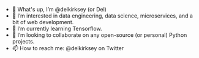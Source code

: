 - 👋 What's up, I’m @delkirksey (or Del)
- 👀 I’m interested in data engineering, data science, microservices, and a bit of web development.
- 🌱 I’m currently learning Tensorflow.
- 💞️ I’m looking to collaborate on any open-source (or personal) Python projects.
- 📫 How to reach me: @delkirksey on Twitter

<!---
delkirksey/delkirksey is a ✨ special ✨ repository because its `README.md` (this file) appears on your GitHub profile.
You can click the Preview link to take a look at your changes.
--->
